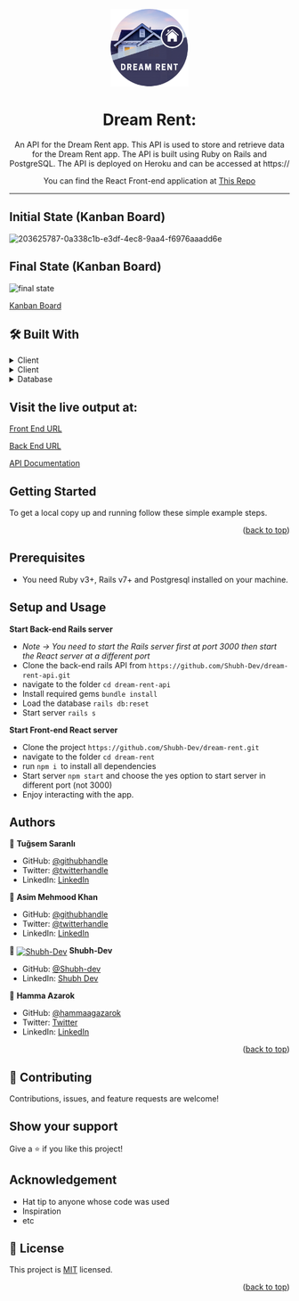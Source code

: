 <a name="readme-top"></a>

<div align="center">
<img src="https://raw.githubusercontent.com/Shubh-Dev/dream-rent/development/public/logo.png" alt="logo" width="140"  height="auto" />


# Dream Rent:

 An API for the Dream Rent app. This API is used to store and retrieve data for the Dream Rent app. The API is built using Ruby on Rails and PostgreSQL. The API is deployed on Heroku and can be accessed at https://

 You can find the React Front-end application at [This Repo](https://github.com/Shubh-Dev/dream-rent.git)

</div>
<hr>

## Initial State (Kanban Board)

![203625787-0a338c1b-e3df-4ec8-9aa4-f6976aaadd6e](https://user-images.githubusercontent.com/57537718/205941289-085e5b2d-734a-4751-a62b-bd6f2689e08e.png)

## Final State (Kanban Board)

![final state](https://user-images.githubusercontent.com/57537718/205941856-f434dec8-9dc8-4f04-af05-6c1bd993a2e6.png)

[Kanban Board](https://github.com/users/Shubh-Dev/projects/9/views/1)

## 🛠 Built With

<details>
  <summary>Client</summary>
  <ul>
    <li><a href="https://reactjs.org/">React.js</a></li>
  </ul>
</details>

<details>
  <summary>Client</summary>
  <ul>
    <li><a href= "https://rubyonrails.org/">Ruby on Rails</a></li>
  </ul>
</details>

<details>
<summary>Database</summary>
  <ul>
    <li><a href="https://www.postgresql.org/">PostgreSQL</a></li>
  </ul>
</details>


## Visit the live output at: 

[Front End URL](https://dream-rent-booking.netlify.app/)

[Back End URL](https://dream-rent-api-production.up.railway.app/)

[API Documentation](https://dream-rent-api-production.up.railway.app/api-docs/index.html)


## Getting Started
To get a local copy up and running follow these simple example steps.

<p align="right">(<a href="#readme-top">back to top</a>)</p>

## Prerequisites

- You need Ruby v3+, Rails v7+ and Postgresql installed on your machine.

## Setup and Usage

**Start Back-end Rails server**
- *Note -> You need to start the Rails server first at port 3000 then start the React server at a different port*
- Clone the back-end rails API from `https://github.com/Shubh-Dev/dream-rent-api.git`
- navigate to the folder `cd dream-rent-api`
- Install required gems `bundle install`
- Load the database `rails db:reset`
- Start server `rails s`

**Start Front-end React server**
- Clone the project `https://github.com/Shubh-Dev/dream-rent.git`
- navigate to the folder `cd dream-rent`
- run `npm i `to install all dependencies
- Start server `npm start` and choose the yes option to start server in different port (not 3000)
- Enjoy interacting with the app.


## Authors

👤 **Tuğsem Saranlı**

- GitHub: [@githubhandle](https://github.com/tugsem/)
- Twitter: [@twitterhandle](https://twitter.com/tugsemSaranli)
- LinkedIn: [LinkedIn](https://www.linkedin.com/in/tugsem/)


👤 **Asim Mehmood Khan**

- GitHub: [@githubhandle](https://github.com/AsimKhan2019/)
- Twitter: [@twitterhandle](https://twitter.com/vtechbiz)
- LinkedIn: [LinkedIn](https://www.linkedin.com/in/asim-khan/)


👤 <a href="https://github.com/Shubh-Dev" target="blank"><img align="center"
      src="https://avatars.githubusercontent.com/u/46110284?v=4"
      alt="Shubh-Dev" height="50" width="50"/></a> **Shubh-Dev**

- GitHub: [@Shubh-dev](https://github.com/Shubh-Dev)
- LinkedIn: [Shubh Dev](https://www.linkedin.com/in/shubhscb/)


👤 **Hamma Azarok**

- GitHub: [@hammaagazarok](https://github.com/hammaazarok/)
- Twitter: [Twitter](https://twitter.com/hamma10)
- LinkedIn: [LinkedIn](https://www.linkedin.com/in/hammaagazarok/)

<p align="right">(<a href="#readme-top">back to top</a>)</p>

## 🤝 Contributing

Contributions, issues, and feature requests are welcome!

## Show your support

Give a ⭐️ if you like this project!

## Acknowledgement
- Hat tip to anyone whose code was used
- Inspiration
- etc

## 📝 License

This project is [MIT](./LICENSE.md) licensed.

<p align="right">(<a href="#readme-top">back to top</a>)</p>
